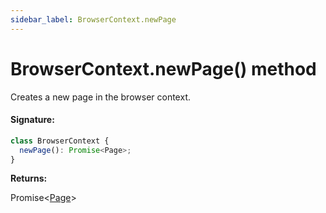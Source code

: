 ```yaml
---
sidebar_label: BrowserContext.newPage
---
```


# BrowserContext.newPage() method

Creates a new page in the browser context.

#### Signature:

```typescript
class BrowserContext {
  newPage(): Promise<Page>;
}
```

**Returns:**

Promise&lt;[Page](./puppeteer.page.md)&gt;
